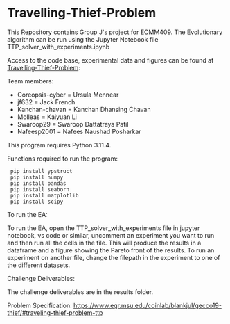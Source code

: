 # Travelling-Thief-Problem

This Repository contains Group J's project for ECMM409.
The Evolutionary algorithm can be run using the Jupyter Notebook file TTP_solver_with_experiments.ipynb


Access to the code base, experimental data and figures can be found at 
[Travelling-Thief-Problem](https://github.com/Coreopsis-cyber/Travelling-Thief-Problem):

Team members:

* Coreopsis-cyber = Ursula Mennear
* jf632 = Jack French
* Kanchan-chavan = Kanchan Dhansing Chavan
* Molleas = Kaiyuan Li
* Swaroop29 = Swaroop Dattatraya Patil
* Nafeesp2001 = Nafees Naushad Posharkar


This program requires Python 3.11.4.

Functions required to run the program: 

```
 pip install ypstruct
 pip install numpy
 pip install pandas
 pip install seaborn
 pip install matplotlib
 pip install scipy
```

To run the EA: 

To run the EA, open the TTP_solver_with_experiments file in jupyter notebook, vs code or similar, uncomment an experiment you want to run and then run all the cells in the file. This will produce the results in a dataframe and a figure showing the Pareto front of the results. To run an experiment on another file, change the filepath in the experiment to one of the different datasets.

Challenge Deliverables:

The challenge deliverables are in the results folder.

Problem Specification: https://www.egr.msu.edu/coinlab/blankjul/gecco19-thief/#traveling-thief-problem-ttp
